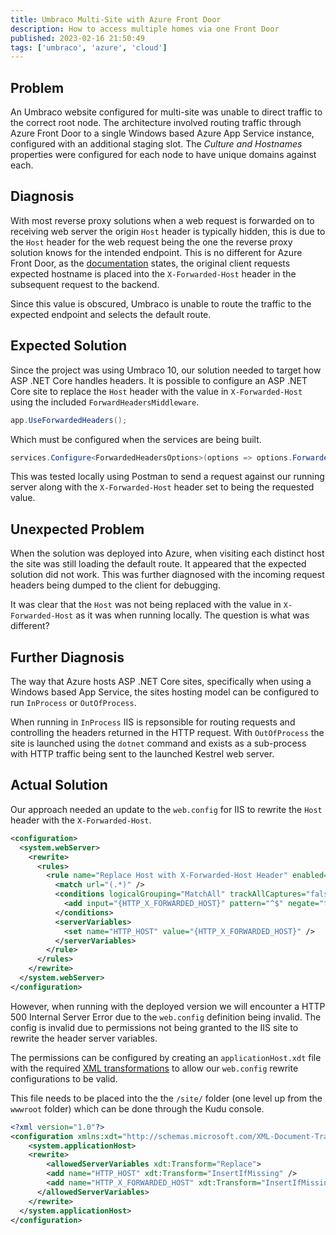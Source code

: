 ```yaml
---
title: Umbraco Multi-Site with Azure Front Door
description: How to access multiple homes via one Front Door
published: 2023-02-16 21:50:49
tags: ['umbraco', 'azure', 'cloud']
---
```


## Problem

An Umbraco website configured for multi-site was unable to direct traffic to the correct root node. The architecture involved routing traffic through Azure Front Door to a single Windows based Azure App Service instance, configured with an additional staging slot. The _Culture and Hostnames_ properties were configured for each node to have unique domains against each.

## Diagnosis

With most reverse proxy solutions when a web request is forwarded on to receiving web server the origin `Host` header is typically hidden, this is due to the `Host` header for the web request being the one the reverse proxy solution knows for the intended endpoint. This is no different for Azure Front Door, as the [documentation][front-door-headers] states, the original client requests expected hostname is placed into the `X-Forwarded-Host` header in the subsequent request to the backend.

Since this value is obscured, Umbraco is unable to route the traffic to the expected endpoint and selects the default route.

## Expected Solution

Since the project was using Umbraco 10, our solution needed to target how ASP .NET Core handles headers. It is possible to configure an ASP .NET Core site to replace the `Host` header with the value in `X-Forwarded-Host` using the included `ForwardHeadersMiddleware`.

```csharp
app.UseForwardedHeaders();
```

Which must be configured when the services are being built.

```csharp
services.Configure<ForwardedHeadersOptions>(options => options.ForwardedHeaders = ForwardedHeaders.All);
```

This was tested locally using Postman to send a request against our running server along with the `X-Forwarded-Host` header set to being the requested value.

## Unexpected Problem

When the solution was deployed into Azure, when visiting each distinct host the site was still loading the default route. It appeared that the expected solution did not work. This was further diagnosed with the incoming request headers being dumped to the client for debugging.

It was clear that the `Host` was not being replaced with the value in `X-Forwarded-Host` as it was when running locally. The question is what was different?

## Further Diagnosis

The way that Azure hosts ASP .NET Core sites, specifically when using a Windows based App Service, the sites hosting model can be configured to run `InProcess` or `OutOfProcess`.

When running in `InProcess` IIS is repsonsible for routing requests and controlling the headers returned in the HTTP request. With `OutOfProcess` the site is launched using the `dotnet`  command and exists as a sub-process with HTTP traffic being sent to the launched Kestrel web server.

## Actual Solution

Our approach needed an update to the `web.config` for IIS to rewrite the `Host` header with the `X-Forwarded-Host`.

```xml
<configuration>
  <system.webServer>
    <rewrite>
      <rules>
        <rule name="Replace Host with X-Forwarded-Host Header" enabled="true" stopProcessing="false">
          <match url="(.*)" />
          <conditions logicalGrouping="MatchAll" trackAllCaptures="false">
            <add input="{HTTP_X_FORWARDED_HOST}" pattern="^$" negate="true" />
          </conditions>
          <serverVariables>
            <set name="HTTP_HOST" value="{HTTP_X_FORWARDED_HOST}" />
          </serverVariables>
        </rule>
      </rules>
    </rewrite>
  </system.webServer>
</configuration>
```

However, when running with the deployed version we will encounter a HTTP 500 Internal Server Error due to the `web.config` definition being invalid. The config is invalid due to permissions not being granted to the IIS site to rewrite the header server variables.

The permissions can be configured by creating an `applicationHost.xdt` file with the required [XML transformations][xdt-transforms] to allow our `web.config` rewrite configurations to be valid.

This file needs to be placed into the the `/site/` folder (one level up from the `wwwroot` folder) which can be done through the Kudu console.

```xml
<?xml version="1.0"?>
<configuration xmlns:xdt="http://schemas.microsoft.com/XML-Document-Transform">
	<system.applicationHost>
  	<rewrite>
    	<allowedServerVariables xdt:Transform="Replace">
      	<add name="HTTP_HOST" xdt:Transform="InsertIfMissing" />
        <add name="HTTP_X_FORWARDED_HOST" xdt:Transform="InsertIfMissing" />
      </allowedServerVariables>
    </rewrite>
  </system.applicationHost>
</configuration>
```

[front-door-headers]: https://learn.microsoft.com/en-us/azure/frontdoor/front-door-http-headers-protocol#from-the-front-door-to-the-backend
[asp-net-core-forwarded-headers]: https://learn.microsoft.com/en-us/aspnet/core/host-and-deploy/proxy-load-balancer
[xdt-transforms]: https://github.com/projectkudu/kudu/wiki/Xdt-transform-samples#add-an-allowedservervariables